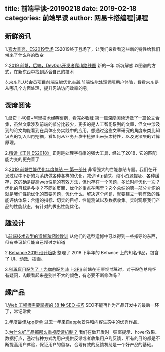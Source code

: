 title: 前端早读-20190218
date: 2019-02-18
categories: 前端早读
author: 网易卡搭编程|课程
---

## 新鲜资讯

1.[喜大普奔，ES2019登场](https://juejin.im/post/5c512592e51d4507786250b6)
ES2019终于登场了，让我们来看看这些新的特性给我们带来了什么样的改变

2.[2019 前端，后端，DevOps开发者爬山路线图](https://github.com/kamranahmedse/developer-roadmap)
新的一年 新坑解惑 以图谱的方式，在新东西中找到适合自己的技术

3.[京东PLUS会员项目前端性能优化实践](https://juejin.im/entry/5c6613ed518825629d075478)
  前端性能处理保障用户体验，看看京东是从哪几个方面处理，提升网站访问效率的吧。


## 深度阅读

1.[盘它！40篇+阿里技术经典案例，看完必收藏](https://mp.weixin.qq.com/s/pm-6fG5egLBBNiqSzSwaTg)
第一篇深度阅读选做了一篇论文合集，虽然文章涉及前端的部分比较少，更多的是人工智能系列的文章，但文中涉及到的论文均能看到在具体业务实践中的应用。想通过这些文章研究的角度来类比知识点的切入和再挖掘，看如何从业务开发中挖掘出来技术特性，以及更深层的计算原理。

2.[精读《正则 ES2018》](https://juejin.im/post/5c6a033e6fb9a04a0c2efdd7)
正则是处理字符串的强大工具，经过了2018，它的匹配能力变的更完善了

3.[2019 前端性能优化年度总结 — 第一部分](https://juejin.im/post/5c4418006fb9a049c043545e?utm_source=aotu_io&utm_medium=liteo2_web)
非常强大的性能总结专题。我们在开发过程中不断的为系统做各种各样的优化，减少http请求、缩小资源提及、各种缓存，这的确是提高web性能的有效方法，但也存在一个问题，多长时间优化一次？优化的目标是多少？不同的页面，优化的重点在哪里？这个总结的第一部分介绍的就是我们性能优化的首要问题，优化什么。解决这个问题，就要建立一套有效的性能评估体系：合适的指标、切实的目标、性能测试以及数据收集。实时观察我们产品的性能状态，有针对的做出性能优化。

## 趣设计

1.[前端技术选型的遗憾和经验教训](https://mp.weixin.qq.com/s/sjSTfFUqTXrYIyTrnkMX1g)
从他们的选型遗憾中可以得到一些指导的东西，但有些可坑只能自己踩过才知道

2.[Behance 2019 设计趋势](https://juejin.im/post/5c175342e51d452d3968e2da)
整理了 2018 下半年的 Behance 上的知名作品，包含了 UI、动效、插画。​

3.[别再盲目配色了！为你的配色装上GPS](https://www.uisdc.com/color-matching-gps)
  前端在还原视觉稿时，对于配色总是怀有疑问，肉眼看起来差别并不大的颜色，有必要不断修改吗？

## 趣产品

1.[Web 工程师需要掌握的 38 种 SEO 技巧](https://mp.weixin.qq.com/s/sY93w6xx7j_TnfRShHuzWQ)
SEO不能再作为产品开发中的最后一环了，常记常做

2.[年度最佳App榜单](https://www.huxiu.com/article/275279.html)
过去一年来自apple软件和内容生态中的优秀作品。

3.[为什么好产品都那么重视反馈机制？](https://mp.weixin.qq.com/s/8IzW3HtHExkQS3GZPy2KMQ?utm_source=aotu_io&utm_medium=liteo2_web)
  我们在做开发时，弹窗提示、hover效果、数据打点，通过各种方式为用户提供反馈或者收集用户的反馈，所有的目的都是不断提高用户体验，保证用户的留存，合理有效的反馈机制是一个好产品的基础。

